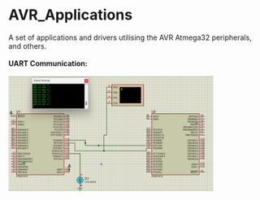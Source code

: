 # AVR_Applications
A set of applications and drivers utilising the AVR Atmega32 peripherals, and others.   <br /><br />
**UART Communication:**                                                                     <br /><br />
<img src="https://github.com/MarawanAzmy/AVR_Applications/blob/main/Proteus%20Simulation/UART_Github.png" width=80% height=80%>
